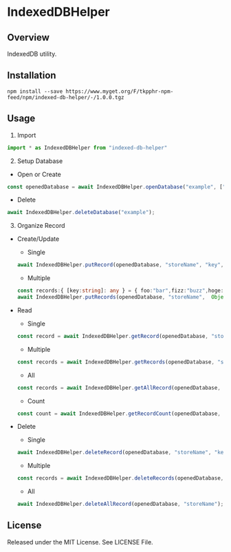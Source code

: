 # IndexedDBHelper

## Overview
IndexedDB utility.

## Installation
```
npm install --save https://www.myget.org/F/tkpphr-npm-feed/npm/indexed-db-helper/-/1.0.0.tgz
```

## Usage
1. Import
```javascript
import * as IndexedDBHelper from "indexed-db-helper" 
```
2. Setup Database
- Open or Create
```typescript
const openedDatabase = await IndexedDBHelper.openDatabase("example", ["storeNames"]);
```
- Delete
```typescript
await IndexedDBHelper.deleteDatabase("example");
```
3. Organize Record
- Create/Update
    - Single
    ```typescript
    await IndexedDBHelper.putRecord(openedDatabase, "storeName", "key", "value");
    ```
    - Multiple
    ```typescript
    const records:{ [key:string]: any } = { foo:"bar",fizz:"buzz",hoge:"buzz"};
    await IndexedDBHelper.putRecords(openedDatabase, "storeName",  Object.keys(records), (key) => records[key]);
    ```
- Read
    - Single
    ```typescript
    const record = await IndexedDBHelper.getRecord(openedDatabase, "storeName", "key");
    ```
    - Multiple
    ```typescript
    const records = await IndexedDBHelper.getRecords(openedDatabase, "storeName", (key,value) => key === "key" || value === "value");
    ```
    - All
    ```typescript
    const records = await IndexedDBHelper.getAllRecord(openedDatabase, "storeName");
    ```
    - Count
    ```typescript
    const count = await IndexedDBHelper.getRecordCount(openedDatabase, "storeName");
    ```

- Delete
    - Single
    ```typescript
    await IndexedDBHelper.deleteRecord(openedDatabase, "storeName", "key");
    ```
    - Multiple
    ```typescript
    const records = await IndexedDBHelper.deleteRecords(openedDatabase, "storeName", (key,value) => key === "key" || value === "value");
    ```
    - All
    ```typescript
    await IndexedDBHelper.deleteAllRecord(openedDatabase, "storeName");
    ```

## License
Released under the MIT License.
See LICENSE File.